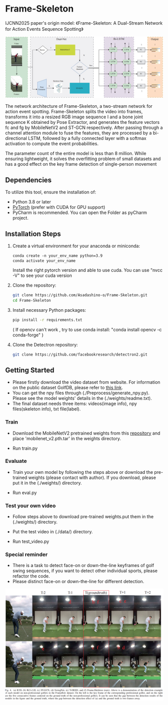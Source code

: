 # Frame-Skeleton
IJCNN2025 paper's origin model:
《Frame-Skeleton: A Dual-Stream Network for Action Events Sequence Spotting》

![Frame-skeleton](./images/model.jpg)

The network architecture of Frame-Skeleton, a two-stream network for action event spotting. Frame-Skeleton splits the video into frames, transforms it into a resized RGB image sequence I and a bone joint sequence K obtained by Pose Extractor, and generates the feature vectors fc and fg by MobileNetV2 and ST-GCN respectively. After passing through a channel attention module to fuse the features, they are processed by a bi-directional LSTM, followed by a fully connected layer with a softmax activation to compute the event probabilities.

The parameter count of the entire model is less than 8 million. While ensuring lightweight, it solves the overfitting problem of small datasets and has a good effect on the key frame detection of single-person movement

## Dependencies

To utilize this tool, ensure the installation of:
- Python 3.8 or later
- [PyTorch](https://pytorch.org/) (prefer with CUDA for GPU support)
- PyCharm is recommended. You can open the Folder as pyCharm project.

## Installation Steps

1. Create a virtual environment for your anaconda or miniconda:
   ```
   conda create -n your_env_name python=3.9
   conda activate your_env_name
   
   ```
   Install the right pytorch version and able to use cuda.
   You can use "nvcc -V" to see your cuda version

2. Clone the repository:
    ```bash
    git clone https://github.com/Asadashino-o/Frame-Skeleton.git
    cd Frame-Skeleton
    ```
   
3. Install necessary Python packages:
    ```bash
    pip install -r requirements.txt
    ```
   ( If opencv can't work , try to use conda install: "conda install opencv -c conda-forge" )

4. Clone the Detectron repository:
    ```bash
    git clone https://github.com/facebookresearch/detectron2.git
    ```
   
## Getting Started
* Please firstly download the video dataset from website. For information on the public dataset GolfDB, please refer to [this link](https://arxiv.org/abs/1903.06528).
* You can get the npy files through (./Preprocess/generate_npy.py). Please see the model weights' details in the (./weights/readme.txt).
* The final dataset needs three items: videos(image info), npy files(skeleton info), txt file(label).
  
### Train
* Download the MobileNetV2 pretrained weights from this [repository](https://github.com/tonylins/pytorch-mobilenet-v2) and place 'mobilenet_v2.pth.tar' in the weights directory.

* Run train.py

### Evaluate
* Train your own model by following the steps above or download the pre-trained weights (please contact with author). If you download, please put it in the (./weights/) directory.

* Run eval.py

### Test your own video
* Follow steps above to download pre-trained weights.put them in the (./weights/) directory.
* Put the test video in (./data/) directory.

* Run test_video.py

### Special reminder
* There is a task to detect face-on or down-the-line keyframes of golf swing sequences, if you want to detect other individual sports, please refactor the code.
* Please distinct face-on or down-the-line for different detection.

![Experimental results](./images/Effect.png)
